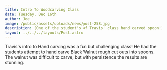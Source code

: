 ```yaml
---
title: Intro To Woodcarving Class
date: Tuesday, Dec 16th
author: Joe
image: /public/assets/uploads/news/post-258.jpg
description: (One of the student's of Travis' class hand carved spoon!)
layout: ../../../layouts/Post.astro
---
```


Travis's intro to Hand carving was a fun but challenging class!  He had the students attempt to hand carve Black Walnut rough cut outs into spoons.  The walnut was difficult to carve,  but with persistence the results are stunning.
